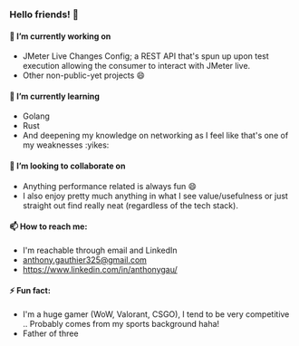 ### Hello friends! 👋


#### 🔭 I’m currently working on 
-  JMeter Live Changes Config; a REST API that's spun up upon test execution allowing the consumer to interact with JMeter live.
-  Other non-public-yet projects :smile:


#### 🌱 I’m currently learning
- Golang
- Rust
- And deepening my knowledge on networking as I feel like that's one of my weaknesses :yikes:

#### 👯 I’m looking to collaborate on 
- Anything performance related is always fun :smile:
- I also enjoy pretty much anything in what I see value/usefulness or just straight out find really neat (regardless of the tech stack).

#### 📫 How to reach me: 
- I'm reachable through email and LinkedIn
- anthony.gauthier325@gmail.com
- https://www.linkedin.com/in/anthonygau/

#### ⚡ Fun fact: 
- I'm a huge gamer (WoW, Valorant, CSGO), I tend to be very competitive .. Probably comes from my sports background haha!
- Father of three
